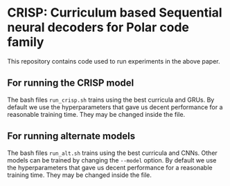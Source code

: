 # CRISP: Curriculum based Sequential neural decoders for Polar code family

This repository contains code used to run experiments in the above paper. 

## For running the CRISP model 

The bash files `run_crisp.sh` trains using the best curricula and GRUs. By default we use the hyperparameters that gave us decent performance for a reasonable training time. They may be changed inside the file. 

## For running alternate models 

The bash files `run_alt.sh` trains using the best curricula and CNNs. Other models can be trained by changing the `--model` option. By default we use the hyperparameters that gave us decent performance for a reasonable training time. They may be changed inside the file.